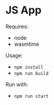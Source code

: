 # JS App

Requires:
- node
- wasmtime

Usage:
- `npm install`
- `npm run build`

Run with:
- `npm run start`
